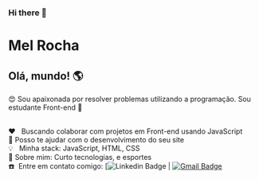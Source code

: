 ### Hi there 👋

<!--
**Mel-Rocha/Mel-Rocha** is a ✨ _special_ ✨ repository because its `README.md` (this file) appears on your GitHub profile.

Here are some ideas to get you started:

- 🔭 I’m currently working on ...
- 🌱 I’m currently learning ...
- 👯 I’m looking to collaborate on ...
- 🤔 I’m looking for help with ...
- 💬 Ask me about ...
- 📫 How to reach me: ...
- 😄 Pronouns: ...
- ⚡ Fun fact: ...
- :heart_eyes: ...
-:basketball: ...
- :dart: ...
-:bulb: ...
-:heart: ...
-:boom: ...
-:phone: ...
-:earth_americas: ...
-:muscle: ...
-->

# Mel Rocha

## Olá, mundo! :earth_americas: 
 :heart_eyes: Sou apaixonada por resolver problemas utilizando a programação.
 Sou estudante Front-end :muscle:

 
 <br/> :heart: &nbsp; Buscando colaborar com projetos em Front-end usando JavaScript
 <br/> :dart: Posso te ajudar com o desenvolvimento do seu site
 <br/> :bulb: &nbsp; Minha stack: JavaScript, HTML, CSS
 <br/> :basketball: Sobre mim: Curto tecnologias, e esportes 
 <br/> :phone:&nbsp; Entre em contato comigo: [![Linkedin Badge](https://www.linkedin.com/in/mel-rocha-1421a21aa/)
| 
[![Gmail Badge](https://img.shields.io/badge/-rochamel73@gmail.com-c14438?style=flat-square&logo=Gmail&logoColor=white&link=mailto:rochamel73@gmail.com)](rochamel73@gmail.com)

